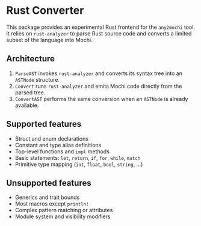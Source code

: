 # Rust Converter

This package provides an experimental Rust frontend for the `any2mochi` tool. It relies on `rust-analyzer` to parse Rust source code and converts a limited subset of the language into Mochi.

## Architecture

1. `ParseAST` invokes `rust-analyzer` and converts its syntax tree into an `ASTNode` structure.
2. `Convert` runs `rust-analyzer` and emits Mochi code directly from the parsed tree.
3. `ConvertAST` performs the same conversion when an `ASTNode` is already available.

## Supported features

- Struct and enum declarations
- Constant and type alias definitions
- Top-level functions and `impl` methods
- Basic statements: `let`, `return`, `if`, `for`, `while`, `match`
- Primitive type mapping (`int`, `float`, `bool`, `string`, ...)

## Unsupported features

- Generics and trait bounds
- Most macros except `println!`
- Complex pattern matching or attributes
- Module system and visibility modifiers

